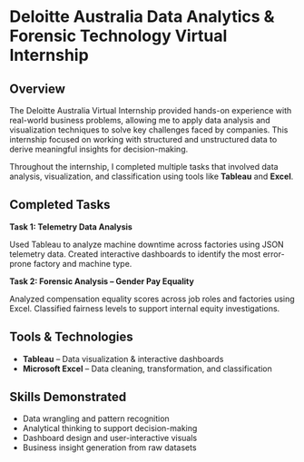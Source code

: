 # Deloitte Australia Data Analytics & Forensic Technology Virtual Internship
## Overview
The Deloitte Australia Virtual Internship provided hands-on experience with real-world business problems, allowing me to apply data analysis and visualization techniques to solve key challenges faced by companies. This internship focused on working with structured and unstructured data to derive meaningful insights for decision-making.

Throughout the internship, I completed multiple tasks that involved data analysis, visualization, and classification using tools like **Tableau** and **Excel**.

##  Completed Tasks
**Task 1: Telemetry Data Analysis**
  
  Used Tableau to analyze machine downtime across factories using JSON telemetry data. Created interactive dashboards to identify the most error-prone factory and machine type.

**Task 2: Forensic Analysis – Gender Pay Equality**
  
  Analyzed compensation equality scores across job roles and factories using Excel. Classified fairness levels to support internal equity investigations.

## Tools & Technologies
- **Tableau** – Data visualization & interactive dashboards
- **Microsoft Excel** – Data cleaning, transformation, and classification

## Skills Demonstrated
- Data wrangling and pattern recognition
- Analytical thinking to support decision-making
- Dashboard design and user-interactive visuals
- Business insight generation from raw datasets
